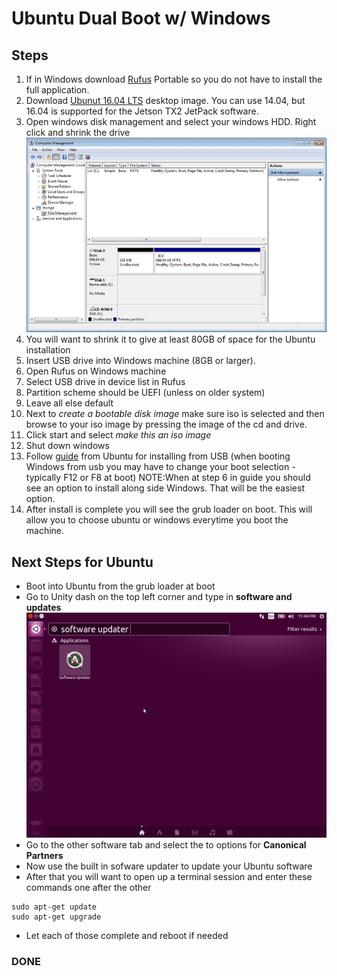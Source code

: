 # Ubuntu Dual Boot w/ Windows

## Steps
1. If in Windows download [Rufus](https://rufus.akeo.ie) Portable so you do not have to install the full application. 
2. Download [Ubunut 16.04 LTS](http://releases.ubuntu.com/16.04/) desktop image. You can use 14.04, but 16.04 is supported for the Jetson TX2 JetPack software.
3. Open windows disk management and select your windows HDD. Right click and shrink the drive
![Disk Management Image](https://github.com/jredsmitty/jetsontx2-setup/blob/master/docs/dualboot/images/diskmanagement.PNG)
4. You will want to shrink it to give at least 80GB of space for the Ubuntu installation
5. Insert USB drive into Windows machine (8GB or larger).
6. Open Rufus on Windows machine
7. Select USB drive in device list in Rufus
8. Partition scheme should be UEFI (unless on older system)
9. Leave all else default
10. Next to *create a bootable disk image* make sure iso is selected and then browse to your iso image by pressing the image of the cd and drive.
11. Click start and select *make this an iso image*
12. Shut down windows
13. Follow [guide](https://tutorials.ubuntu.com/tutorial/tutorial-install-ubuntu-desktop#0) from Ubuntu for installing from USB (when booting Windows from usb you may have to change your boot selection - typically F12 or F8 at boot) NOTE:When at step 6 in guide you should see an option to install along side Windows. That will be the easiest option. 
14. After install is complete you will see the grub loader on boot. This will allow you to choose ubuntu or windows everytime you boot the machine. 
## Next Steps for Ubuntu
- Boot into Ubuntu from the grub loader at boot
- Go to Unity dash on the top left corner and type in **software and updates**
![Ubuntu Update](https://github.com/jredsmitty/jetsontx2-setup/blob/master/docs/dualboot/images/Ubuntu-Software-Updater.png)
- Go to the other software tab and select the to options for **Canonical Partners**
- Now use the built in sofware updater to update your Ubuntu software
- After that you will want to open up a terminal session and enter these commands one after the other
```
sudo apt-get update
sudo apt-get upgrade
```
- Let each of those complete and reboot if needed
### DONE

